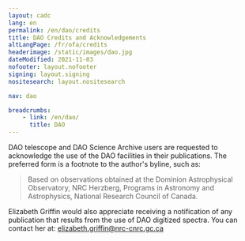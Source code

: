 ```yaml
---
layout: cadc
lang: en
permalink: /en/dao/credits
title: DAO Credits and Acknowledgements
altLangPage: /fr/ofa/credits
headerimage: /static/images/dao.jpg
dateModified: 2021-11-03
nofooter: layout.nofooter
signing: layout.signing
nositesearch: layout.nositesearch

nav: dao

breadcrumbs:
    - link: /en/dao/
      title: DAO
---
```


<p>
DAO telescope and DAO Science Archive users are requested to acknowledge the use of the 
DAO facilities in their publications. The preferred form is a footnote to the author's 
byline, such as:
</p>

<blockquote>
Based on observations obtained at the Dominion Astrophysical Observatory, NRC Herzberg, 
Programs in Astronomy and Astrophysics, National Research Council of Canada.
</blockquote>

<p>
Elizabeth Griffin would also appreciate receiving a notification of any publication 
that results from the use of DAO digitized spectra. You can contact her at: 
<a href="mailto:elizabeth.griffin@nrc-cnrc.gc.ca" class="ui-link">elizabeth.griffin@nrc-cnrc.gc.ca</a>
</p>
